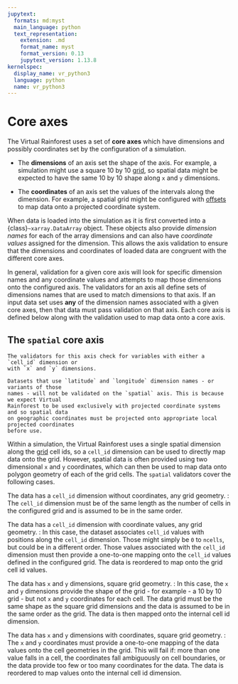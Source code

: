 ```yaml
---
jupytext:
  formats: md:myst
  main_language: python
  text_representation:
    extension: .md
    format_name: myst
    format_version: 0.13
    jupytext_version: 1.13.8
kernelspec:
  display_name: vr_python3
  language: python
  name: vr_python3
---
```


# Core axes

The Virtual Rainforest uses a set of **core axes** which have dimensions and possibly
coordinates set by the configuration of a simulation.

* The **dimensions** of an axis set the shape of the axis. For example, a simulation
  might use a square 10 by 10 [grid](grid.md), so spatial data might be expected to
  have the same 10 by 10 shape along `x` and `y` dimensions.

* The **coordinates** of an axis set the values of the intervals along the dimension.
  For example, a spatial grid might be configured with [offsets](grid.md#grid-origin)
  to map data onto a projected coordinate system.

When data is loaded into the simulation as it is first converted into a
{class}`~xarray.DataArray` object. These objects also provide _dimension names_ for each
of the array dimensions and can also have _coordinate values_ assigned for the
dimension. This allows the axis validation to ensure that the dimensions and coordinates
of loaded data are congruent with the different core axes.

In general, validation for a given core axis will look for specific dimension names and
any coordinate values and attempts to map those dimensions onto the configured axis. The
validators for an axis all define sets of dimensions names that are used to match
dimensions to that axis.  If an input data set uses **any** of the dimension names
associated with a given core axes, then that data must pass validation on that axis.
Each core axis is defined below along with the validation used to map data onto a core
axis.

## The `spatial` core axis

```{admonition} Array dimensions
The validators for this axis check for variables with either a `cell_id` dimension or 
with `x` and `y` dimensions. 

Datasets that use `latitude` and `longitude` dimension names - or variants of those 
names - will not be validated on the `spatial` axis. This is because we expect Virtual 
Rainforest to be used exclusively with projected coordinate systems and so spatial data 
on geographic coordinates must be projected onto appropriate local projected coordinates
before use.
```

Within a simulation, the Virtual Rainforest uses a single spatial dimension along the
[grid](grid.md) cell ids, so a `cell_id` dimension can be used to directly map data onto
the grid. However, spatial data is often provided using two dimensional `x` and `y`
coordinates, which can then be used to map data onto polygon geometry of each of the
grid cells. The `spatial` validators cover the following cases.

The data has a `cell_id` dimension without coordinates, any grid geometry.
: The `cell_id` dimension must be of the same length as the number of cells in the
  configured grid and is assumed to be in the same order.

The data has a `cell_id` dimension with coordinate values, any grid geometry.
: In this case, the dataset associates `cell_id` values with positions along the
`cell_id` dimension. Those might simply be `0` to `ncells`, but could be in a different
order. Those values associated with the `cell_id` dimension must then provide a
one-to-one mapping onto the `cell_id` values defined in the configured grid. The data is
reordered to map onto the grid cell id values.

The data has `x` and `y` dimensions, square grid geometry.
: In this case, the `x` and `y` dimensions provide the shape of the grid - for example -
a 10 by 10 grid - but not `x` and `y` coordinates for each cell. The data grid must be
the same shape as the square grid dimensions and the data is assumed to be in the same
order as the grid. The data is then mapped onto the internal cell id dimension.

The data has `x` and `y` dimensions with coordinates, square grid geometry.
: The `x` and `y` coordinates must provide a one-to-one mapping of the data values onto
the cell geometries in the grid. This will fail if: more than one value falls in a cell,
the coordinates fall ambiguously on cell boundaries, or the data provide too few or too
many coordinates for the data. The data is reordered to map values onto the internal
cell id dimension.
